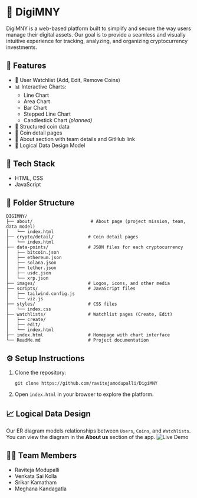 # 💸 DigiMNY

DigiMNY is a web-based platform built to simplify and secure the way users manage their digital assets. Our goal is to provide a seamless and visually intuitive experience for tracking, analyzing, and organizing cryptocurrency investments.

## 🎯 Features

- 🔐 User Watchlist (Add, Edit, Remove Coins)
- 📊 Interactive Charts:
  - Line Chart
  - Area Chart
  - Bar Chart
  - Stepped Line Chart
  - Candlestick Chart *(planned)*
- 📁 Structured coin data
- 📌 Coin detail pages
- 👥 About section with team details and GitHub link
- 🧩 Logical Data Design Model 

## 🧱 Tech Stack

- HTML, CSS 
- JavaScript
  
## 📂 Folder Structure

```
DIGIMNY/
├── about/                      # About page (project mission, team, data model)
│   └── index.html
├── crypto/detail/             # Coin detail pages
│   └── index.html
├── data-points/               # JSON files for each cryptocurrency
│   ├── bitcoin.json
│   ├── ethereum.json
│   ├── solana.json
│   ├── tether.json
│   ├── usdc.json
│   └── xrp.json
├── images/                    # Logos, icons, and other media
├── scripts/                   # JavaScript files
│   ├── tailwind.config.js
│   └── viz.js
├── styles/                    # CSS files
│   └── index.css
├── watchlists/                # Watchlist pages (Create, Edit)
│   ├── create/
│   ├── edit/
│   └── index.html
├── index.html                 # Homepage with chart interface
└── ReadMe.md                  # Project documentation
```
## ⚙️ Setup Instructions

1. Clone the repository:
   ```
   git clone https://github.com/ravitejamodupalli/DigiMNY
   ```

2. Open `index.html` in your browser to explore the platform.


## 📈 Logical Data Design

Our ER diagram models relationships between `Users`, `Coins`, and `Watchlists`. You can view the diagram in the **About us** section of the app.
![Live Demo](http://ravitejamodupalli.myweb.usf.edu/images/model.png)


## 👨‍💻 Team Members

- Raviteja Modupalli 
- Venkata Sai Kolla
- Srikar Kamatham
- Meghana Kandagatla 
